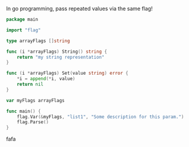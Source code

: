 In go programming, pass repeated values via the same flag!


```go
package main

import "flag"

type arrayFlags []string

func (i *arrayFlags) String() string {
	return "my string representation"
}

func (i *arrayFlags) Set(value string) error {
	*i = append(*i, value)
	return nil
}

var myFlags arrayFlags

func main() {
	flag.Var(&myFlags, "list1", "Some description for this param.")
	flag.Parse()
}
```

fafa